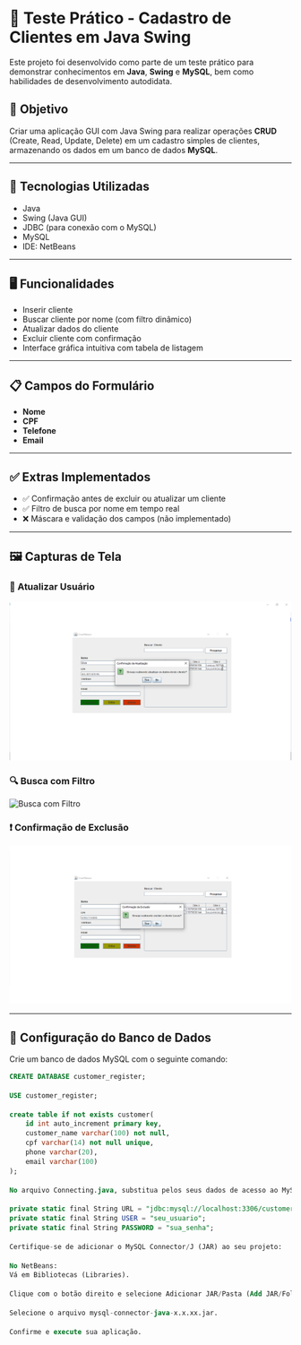 # 🧪 Teste Prático - Cadastro de Clientes em Java Swing

Este projeto foi desenvolvido como parte de um teste prático para demonstrar conhecimentos em **Java**, **Swing** e **MySQL**, bem como habilidades de desenvolvimento autodidata.

## 🎯 Objetivo

Criar uma aplicação GUI com Java Swing para realizar operações **CRUD** (Create, Read, Update, Delete) em um cadastro simples de clientes, armazenando os dados em um banco de dados **MySQL**.

---

## 🧰 Tecnologias Utilizadas

- Java
- Swing (Java GUI)
- JDBC (para conexão com o MySQL)
- MySQL
- IDE: NetBeans

---

## 🖥️ Funcionalidades

- Inserir cliente
- Buscar cliente por nome (com filtro dinâmico)
- Atualizar dados do cliente
- Excluir cliente com confirmação
- Interface gráfica intuitiva com tabela de listagem

---

## 📋 Campos do Formulário

- **Nome**
- **CPF**
- **Telefone**
- **Email**

---

## ✅ Extras Implementados

- ✅ Confirmação antes de excluir ou atualizar um cliente
- ✅ Filtro de busca por nome em tempo real
- ❌ Máscara e validação dos campos (não implementado)

---

## 🖼️ Capturas de Tela

### 🧾 Atualizar Usuário
![Confirmação de Atualização](/src/edamatectest/img/update.png)

### 🔍 Busca com Filtro
![Busca com Filtro](/src/edamatectest/img/seach.png)

### ❗ Confirmação de Exclusão
![Confirmação de Exclusão](/src/edamatectest/img/delete.png)

---

## 🔌 Configuração do Banco de Dados

Crie um banco de dados MySQL com o seguinte comando:

```sql
CREATE DATABASE customer_register;

USE customer_register;

create table if not exists customer(
	id int auto_increment primary key,
    customer_name varchar(100) not null,
    cpf varchar(14) not null unique,
    phone varchar(20),
    email varchar(100)
);

No arquivo Connecting.java, substitua pelos seus dados de acesso ao MySQL:

private static final String URL = "jdbc:mysql://localhost:3306/customer_register";
private static final String USER = "seu_usuario";
private static final String PASSWORD = "sua_senha";

Certifique-se de adicionar o MySQL Connector/J (JAR) ao seu projeto:

No NetBeans:
Vá em Bibliotecas (Libraries).

Clique com o botão direito e selecione Adicionar JAR/Pasta (Add JAR/Folder).

Selecione o arquivo mysql-connector-java-x.x.xx.jar.

Confirme e execute sua aplicação.


